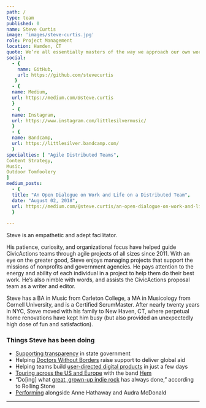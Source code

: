 ```yaml
---
path: /
type: team
published: 0
name: Steve Curtis
image: 'images/steve-curtis.jpg'
role: Project Management
location: Hamden, CT 
quote: We’re all essentially masters of the way we approach our own work, yet deeply accountable to each other.
social: 
  - {
    name: GitHub,
    url: https://github.com/stevecurtis
   }
  - {
  name: Medium,
  url: https://medium.com/@steve.curtis
  }
  - {
  name: Instagram,
  url: https://www.instagram.com/littlesilvermusic/
  }
  - {
  name: Bandcamp,
  url: https://littlesilver.bandcamp.com/
  }
specialties: [ "Agile Distributed Teams",
Content Strategy,
Music,
Outdoor Tomfoolery
]
medium_posts: 
  - {
  title: "An Open Dialogue on Work and Life on a Distributed Team",
  date: "August 02, 2018",
  url: https://medium.com/@steve.curtis/an-open-dialogue-on-work-and-life-in-a-distributed-team-796ef88813cd
  }
  
---
```


Steve is an empathetic and adept facilitator. 

His patience, curiosity, and organizational focus have helped guide CivicActions teams through agile projects of all sizes since 2011. With an eye on the greater good, Steve enjoys managing projects that support the missions of nonprofits and government agencies. He pays attention to the energy and ability of each individual in a project to help them do their best work. He’s also nimble with words, and assists the CivicActions proposal team as a writer and editor.

Steve has a BA in Music from Carleton College, a MA in Musicology from Cornell University, and is a Certified ScrumMaster. After nearly twenty years in NYC, Steve moved with his family to New Haven, CT, where perpetual home renovations have kept him busy (but also provided an unexpectedly high dose of fun and satisfaction).




### Things Steve has been doing
* [Supporting transparency](https://civicactions.com/case-study/digital-democracy) in state government 
* Helping [Doctors Without Borders](https://civicactions.com/case-study/msf/) raise support to deliver global aid
* Helping teams build [user-directed digital products](http://www.govtech.com/civic/3-Tips-for-Joining-Californias-Agile-Government-Vendor-Pool.html) in just a few days
* [Touring across the US and Europe](http://www.allabouthem.com/tour.htm) with the band [Hem](https://www.hemmusic.com/)
* “Do[ing] what [great, grown-up indie rock](https://littlesilver.bandcamp.com/track/one-stepper) has always done,” according to Rolling Stone
* [Performing](https://www.nytimes.com/2018/07/31/theater/review-twelfth-night-shakespeare-in-the-park-shaina-taub.html) alongside Anne Hathaway and Audra McDonald
-------------------------------

